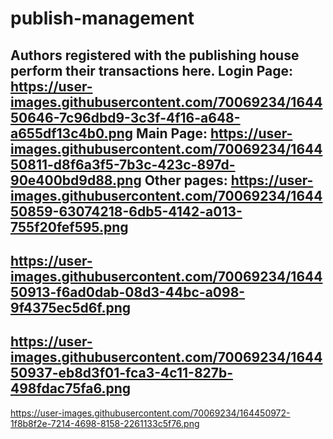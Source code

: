 # publish-management
Authors registered with the publishing house perform their transactions here.
Login Page:
https://user-images.githubusercontent.com/70069234/164450646-7c96dbd9-3c3f-4f16-a648-a655df13c4b0.png
Main Page:
https://user-images.githubusercontent.com/70069234/164450811-d8f6a3f5-7b3c-423c-897d-90e400bd9d88.png
Other pages:
https://user-images.githubusercontent.com/70069234/164450859-63074218-6db5-4142-a013-755f20fef595.png
-
https://user-images.githubusercontent.com/70069234/164450913-f6ad0dab-08d3-44bc-a098-9f4375ec5d6f.png
-
https://user-images.githubusercontent.com/70069234/164450937-eb8d3f01-fca3-4c11-827b-498fdac75fa6.png
-
https://user-images.githubusercontent.com/70069234/164450972-1f8b8f2e-7214-4698-8158-2261133c5f76.png

